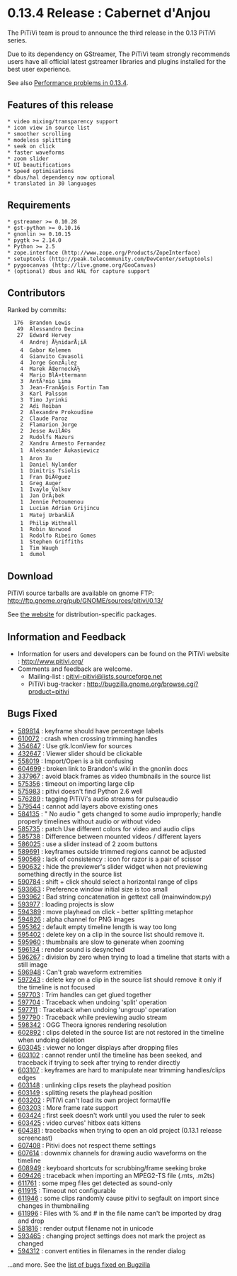 # 0.13.4 Release : Cabernet d'Anjou

The PiTiVi team is proud to announce the third release in the 0.13
PiTiVi series.

Due to its dependency on GStreamer, The PiTiVi team strongly recommends
users have all official latest gstreamer libraries and plugins installed
for the best user experience.

See also [Performance problems in
0.13.4](Performance_problems_in_0.13.4.md).

## Features of this release

`* video mixing/transparency support`\
`* icon view in source list`\
`* smoother scrolling`\
`* modeless splitting`\
`* seek on click`\
`* faster waveforms`\
`* zoom slider`\
`* UI beautifications`\
`* Speed optimisations`\
`* dbus/hal dependency now optional`\
`* translated in 30 languages`

## Requirements

`* gstreamer >= 0.10.28`\
`* gst-python >= 0.10.16`\
`* gnonlin >= 0.10.15`\
`* pygtk >= 2.14.0`\
`* Python >= 2.5`\
`* zope.interface (http://www.zope.org/Products/ZopeInterface)`\
`* setuptools (http://peak.telecommunity.com/DevCenter/setuptools)`\
`* pygoocanvas (http://live.gnome.org/GooCanvas)`\
`* (optional) dbus and HAL for capture support`

## Contributors

Ranked by commits:

`  176  Brandon Lewis`\
`   49  Alessandro Decina`\
`   27  Edward Hervey`\
`    4  Andrej Å½nidarÅ¡iÄ`\
`    4  Gabor Kelemen`\
`    4  Gianvito Cavasoli`\
`    4  Jorge GonzÃ¡lez`\
`    4  Marek ÄŒernockÃ½`\
`    4  Mario BlÃ¤ttermann`\
`    3  AntÃ³nio Lima`\
`    3  Jean-FranÃ§ois Fortin Tam`\
`    3  Karl Palsson`\
`    3  Timo Jyrinki`\
`    2  Adi Roiban`\
`    2  Alexandre Prokoudine`\
`    2  Claude Paroz`\
`    2  Flamarion Jorge`\
`    2  Jesse AvilÃ©s`\
`    2  Rudolfs Mazurs`\
`    2  Xandru Armesto Fernandez`\
`    1  Aleksander Åukasiewicz`\
`    1  Aron Xu`\
`    1  Daniel Nylander`\
`    1  Dimitris Tsiolis`\
`    1  Fran DiÃ©guez`\
`    1  Greg Auger`\
`    1  Ivaylo Valkov`\
`    1  Jan DrÃ¡bek`\
`    1  Jennie Petoumenou`\
`    1  Lucian Adrian Grijincu`\
`    1  Matej UrbanÄiÄ`\
`    1  Philip Withnall`\
`    1  Robin Norwood`\
`    1  Rodolfo Ribeiro Gomes`\
`    1  Stephen Griffiths`\
`    1  Tim Waugh`\
`    1  dumol`

## Download

PiTiVi source tarballs are available on gnome FTP:
<http://ftp.gnome.org/pub/GNOME/sources/pitivi/0.13/>

See [the website](http://www.pitivi.org) for distribution-specific
packages.

## Information and Feedback

-   Information for users and developers can be found on the PiTiVi
    website : <http://www.pitivi.org/>
-   Comments and feedback are welcome.
    -   Mailing-list : pitivi-pitivi@lists.sourceforge.net
    -   PiTiVi bug-tracker :
        <http://bugzilla.gnome.org/browse.cgi?product=pitivi>

## Bugs Fixed

-   [589814](http://bugzilla.gnome.org/show_bug.cgi?id=589814) :
    keyframe should have percentage labels
-   [610072](http://bugzilla.gnome.org/show_bug.cgi?id=610072) : crash
    when crossing trimming handles
-   [354647](http://bugzilla.gnome.org/show_bug.cgi?id=354647) : Use
    gtk.IconView for sources
-   [432647](http://bugzilla.gnome.org/show_bug.cgi?id=432647) : Viewer
    slider should be clickable
-   [558019](http://bugzilla.gnome.org/show_bug.cgi?id=558019) :
    Import/Open is a bit confusing
-   [604699](http://bugzilla.gnome.org/show_bug.cgi?id=604699) : broken
    link to Brandon's wiki in the gnonlin docs
-   [337967](http://bugzilla.gnome.org/show_bug.cgi?id=337967) : avoid
    black frames as video thumbnails in the source list
-   [575356](http://bugzilla.gnome.org/show_bug.cgi?id=575356) : timeout
    on importing large clip
-   [575983](http://bugzilla.gnome.org/show_bug.cgi?id=575983) : pitivi
    doesn't find Python 2.6 well
-   [576289](http://bugzilla.gnome.org/show_bug.cgi?id=576289) : tagging
    PiTiVi's audio streams for pulseaudio
-   [579544](http://bugzilla.gnome.org/show_bug.cgi?id=579544) : cannot
    add layers above existing ones
-   [584135](http://bugzilla.gnome.org/show_bug.cgi?id=584135) : " No
    audio " gets changed to some audio improperly; handle properly
    timelines without audio or without video
-   [585735](http://bugzilla.gnome.org/show_bug.cgi?id=585735) : patch
    Use different colors for video and audio clips
-   [585738](http://bugzilla.gnome.org/show_bug.cgi?id=585738) :
    Difference between mounted videos / different layers
-   [586025](http://bugzilla.gnome.org/show_bug.cgi?id=586025) : use a
    slider instead of 2 zoom buttons
-   [589691](http://bugzilla.gnome.org/show_bug.cgi?id=589691) :
    keyframes outside trimmed regions cannot be adjusted
-   [590569](http://bugzilla.gnome.org/show_bug.cgi?id=590569) : lack of
    consistency : icon for razor is a pair of scissor
-   [590632](http://bugzilla.gnome.org/show_bug.cgi?id=590632) : hide
    the previewer's slider widget when not previewing something directly
    in the source list
-   [590784](http://bugzilla.gnome.org/show_bug.cgi?id=590784) : shift +
    click should select a horizontal range of clips
-   [593663](http://bugzilla.gnome.org/show_bug.cgi?id=593663) :
    Preference window initial size is too small
-   [593962](http://bugzilla.gnome.org/show_bug.cgi?id=593962) : Bad
    string concatenation in gettext call (mainwindow.py)
-   [593977](http://bugzilla.gnome.org/show_bug.cgi?id=593977) : loading
    projects is slow
-   [594389](http://bugzilla.gnome.org/show_bug.cgi?id=594389) : move
    playhead on click - better splitting metaphor
-   [594826](http://bugzilla.gnome.org/show_bug.cgi?id=594826) : alpha
    channel for PNG images
-   [595362](http://bugzilla.gnome.org/show_bug.cgi?id=595362) : default
    empty timeline length is way too long
-   [595402](http://bugzilla.gnome.org/show_bug.cgi?id=595402) : delete
    key on a clip in the source list should remove it.
-   [595960](http://bugzilla.gnome.org/show_bug.cgi?id=595960) :
    thumbnails are slow to generate when zooming
-   [596134](http://bugzilla.gnome.org/show_bug.cgi?id=596134) : render
    sound is desynched
-   [596267](http://bugzilla.gnome.org/show_bug.cgi?id=596267) :
    division by zero when trying to load a timeline that starts with a
    still image
-   [596948](http://bugzilla.gnome.org/show_bug.cgi?id=596948) : Can't
    grab waveform extremities
-   [597243](http://bugzilla.gnome.org/show_bug.cgi?id=597243) : delete
    key on a clip in the source list should remove it only if the
    timeline is not focused
-   [597703](http://bugzilla.gnome.org/show_bug.cgi?id=597703) : Trim
    handles can get glued together
-   [597704](http://bugzilla.gnome.org/show_bug.cgi?id=597704) :
    Traceback when undoing 'split' operation
-   [597711](http://bugzilla.gnome.org/show_bug.cgi?id=597711) :
    Traceback when undoing 'ungroup' operation
-   [597790](http://bugzilla.gnome.org/show_bug.cgi?id=597790) :
    Traceback while previewing audio stream
-   [598342](http://bugzilla.gnome.org/show_bug.cgi?id=598342) : OGG
    Theora ignores rendering resolution
-   [602892](http://bugzilla.gnome.org/show_bug.cgi?id=602892) : clips
    deleted in the source list are not restored in the timeline when
    undoing deletion
-   [603045](http://bugzilla.gnome.org/show_bug.cgi?id=603045) : viewer
    no longer displays after dropping files
-   [603102](http://bugzilla.gnome.org/show_bug.cgi?id=603102) : cannot
    render until the timeline has been seeked, and traceback if trying
    to seek after trying to render directly
-   [603107](http://bugzilla.gnome.org/show_bug.cgi?id=603107) :
    keyframes are hard to manipulate near trimming handles/clips edges
-   [603148](http://bugzilla.gnome.org/show_bug.cgi?id=603148) :
    unlinking clips resets the playhead position
-   [603149](http://bugzilla.gnome.org/show_bug.cgi?id=603149) :
    splitting resets the playhead position
-   [603202](http://bugzilla.gnome.org/show_bug.cgi?id=603202) : PiTiVi
    can't load its own project format/file
-   [603203](http://bugzilla.gnome.org/show_bug.cgi?id=603203) : More
    frame rate support
-   [603424](http://bugzilla.gnome.org/show_bug.cgi?id=603424) : first
    seek doesn't work until you used the ruler to seek
-   [603425](http://bugzilla.gnome.org/show_bug.cgi?id=603425) : video
    curves' hitbox eats kittens
-   [604381](http://bugzilla.gnome.org/show_bug.cgi?id=604381) :
    tracebacks when trying to open an old project (0.13.1 release
    screencast)
-   [607408](http://bugzilla.gnome.org/show_bug.cgi?id=607408) : Pitivi
    does not respect theme settings
-   [607614](http://bugzilla.gnome.org/show_bug.cgi?id=607614) : downmix
    channels for drawing audio waveforms on the timeline
-   [608949](http://bugzilla.gnome.org/show_bug.cgi?id=608949) :
    keyboard shortcuts for scrubbing/frame seeking broke
-   [609426](http://bugzilla.gnome.org/show_bug.cgi?id=609426) :
    traceback when importing an MPEG2-TS file (.mts, .m2ts)
-   [611761](http://bugzilla.gnome.org/show_bug.cgi?id=611761) : some
    mpeg files get detected as sound-only
-   [611915](http://bugzilla.gnome.org/show_bug.cgi?id=611915) : Timeout
    not configurable
-   [611946](http://bugzilla.gnome.org/show_bug.cgi?id=611946) : some
    clips randomly cause pitivi to segfault on import since changes in
    thumbnailing
-   [611996](http://bugzilla.gnome.org/show_bug.cgi?id=611996) : Files
    with % and \# in the file name can't be imported by drag and drop
-   [581816](http://bugzilla.gnome.org/show_bug.cgi?id=581816) : render
    output filename not in unicode
-   [593465](http://bugzilla.gnome.org/show_bug.cgi?id=593465) :
    changing project settings does not mark the project as changed
-   [594312](http://bugzilla.gnome.org/show_bug.cgi?id=594312) : convert
    entities in filenames in the render dialog

...and more. See the [list of bugs fixed on
Bugzilla](http://bugzilla.gnome.org/buglist.cgi?product=pitivi&target_milestone=0.13.4)
